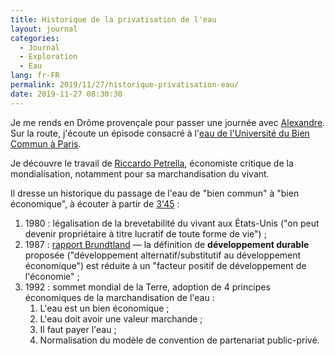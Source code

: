 ```yaml
---
title: Historique de la privatisation de l'eau
layout: journal
categories:
  - Journal
  - Exploration
  - Eau
lang: fr-FR
permalink: 2019/11/27/historique-privatisation-eau/
date: 2019-11-27 08:30:30
---
```


Je me rends en Drôme provençale pour passer une journée avec [Alexandre](https://apollonet.fr/). Sur la route, j'écoute un épisode consacré à l'[eau de l'Université du Bien Commun à Paris](https://audioblog.arteradio.com/blog/98891/podcast/136971).

Je découvre le travail de [Riccardo Petrella](https://fr.wikipedia.org/wiki/Riccardo_Petrella), économiste critique de la mondialisation, notamment pour sa marchandisation du vivant.

Il dresse un historique du passage de l'eau de "bien commun" à "bien économique", à écouter à partir de [3'45](https://audioblog.arteradio.com/blog/98891/podcast/136971/1-2-l-eau-un-bien-commun-local-et-mondial#t=3m45s) :

1. <time>1980</time> : légalisation de la brevetabilité du vivant aux États-Unis ("on peut devenir propriétaire à titre lucratif de toute forme de vie") ;
2. <time>1987</time> : [rapport Brundtland](https://fr.wikipedia.org/wiki/Rapport_Brundtland) — la définition de **développement durable** proposée ("développement alternatif/substitutif au développement économique") est réduite à un "facteur positif de développement de l'économie" ;
3. <time>1992</time> : sommet mondial de la Terre, adoption de 4 principes économiques de la marchandisation de l'eau :
	1. L'eau est un bien économique ;
	2. L'eau doit avoir une valeur marchande ;
	3. Il faut payer l'eau ;
	4. Normalisation du modèle de convention de partenariat public-privé.